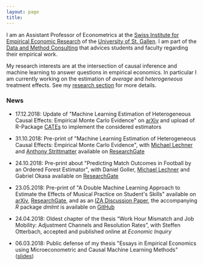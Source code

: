 ```yaml
---
layout: page
title: 
---
```


I am an Assistant Professor of Econometrics at the [Swiss Institute for Empirical Economic Research](https://sew.unisg.ch/en) of the [University of St. Gallen](https://www.unisg.ch/). I am part of the [Data and Method Consulting](https://www.unisg.ch/en/forschung/service/data-consulting) that advices students and faculty regarding their empirical work.

My research interests are at the intersection of causal inference and machine learning to answer questions in empirical economics. In particular I am currently working on the estimation of *average* and *heterogeneous* treatment effects. See my [research section](https://mcknaus.github.io/research.html) for more details.


### News

* 17.12.2018: Update of "Machine Learning Estimation of Heterogeneous Causal Effects: Empirical Monte Carlo Evidence" on [arXiv](https://arxiv.org/abs/1810.13237) and upload of R-Package [CATEs](https://github.com/MCKnaus/CATEs) to implement the considered estimators

* 31.10.2018: Pre-print of "Machine Learning Estimation of Heterogeneous Causal Effects: Empirical Monte Carlo Evidence", with [Michael Lechner](https://www.michael-lechner.eu/) and [Anthony Strittmatter](http://www.anthonystrittmatter.com/home) available on [ResearchGate](https://www.researchgate.net/publication/328630913_Machine_Learning_Estimation_of_Heterogeneous_Causal_Effects_Empirical_Monte_Carlo_Evidence)

* 24.10.2018: Pre-print about "Predicting Match Outcomes in Football by an Ordered Forest Estimator", with Daniel Goller, [Michael Lechner](https://www.michael-lechner.eu/) and Gabriel Okasa available on [ResearchGate](https://www.researchgate.net/publication/328486514_Predicting_Match_Outcomes_in_Football_by_an_Ordered_Forest_Estimator)

* 23.05.2018: Pre-print of "A Double Machine Learning Approach to Estimate the Effects of Musical Practice on Student's Skills" available on [arXiv](https://arxiv.org/abs/1805.10300), [ResearchGate](https://www.researchgate.net/publication/325313819_A_Double_Machine_Learning_Approach_to_Estimate_the_Effects_of_Musical_Practice_on_Student's_Skills), and as an [IZA Discussion Paper](http://legacy.iza.org/en/webcontent/publications/papers/viewAbstract?dp_id=11547), the accompanying *R* package *dmlmt* is available on [GitHub](https://github.com/MCKnaus/dmlmt)

* 24.04.2018: Oldest chapter of the thesis “Work Hour Mismatch and Job Mobility: Adjustment Channels and Resolution Rates”, with Steffen Otterbach, accepted and published online at *Economic Inquiry*

* 06.03.2018: Public defense of my thesis "Essays in Empirical Economics using Microeconometric
and Causal Machine Learning Methods" ([slides](assets/pdfs/PD.pdf))
